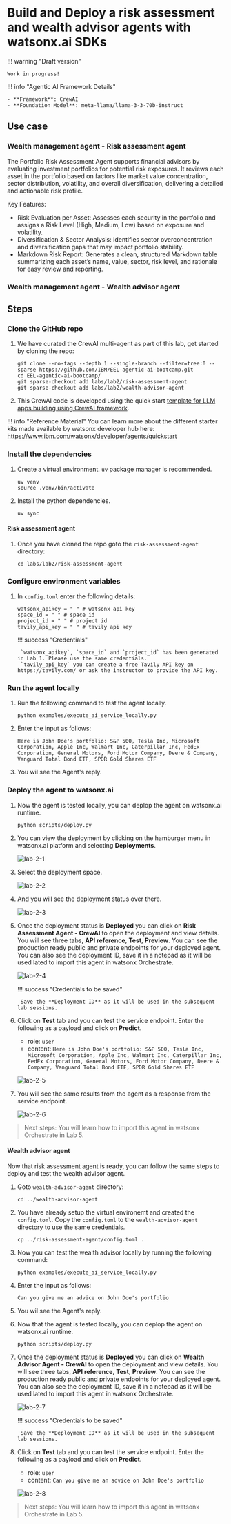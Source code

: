 # Build and Deploy a risk assessment and wealth advisor agents with watsonx.ai SDKs

!!! warning "Draft version"
    
    Work in progress!

!!! info "Agentic AI Framework Details"

    - **Framework**: CrewAI
    - **Foundation Model**: meta-llama/llama-3-3-70b-instruct

## Use case

### Wealth management agent - Risk assessment agent

The Portfolio Risk Assessment Agent supports financial advisors by evaluating investment portfolios for potential risk exposures. It reviews each asset in the portfolio based on factors like market value concentration, sector distribution, volatility, and overall diversification, delivering a detailed and actionable risk profile.

Key Features:

- Risk Evaluation per Asset: Assesses each security in the portfolio and assigns a Risk Level (High, Medium, Low) based on exposure and volatility.
- Diversification & Sector Analysis: Identifies sector overconcentration and diversification gaps that may impact portfolio stability.
- Markdown Risk Report: Generates a clean, structured Markdown table summarizing each asset’s name, value, sector, risk level, and rationale for easy review and reporting.

### Wealth management agent - Wealth advisor agent



## Steps

### Clone the GitHub repo

1. We have curated the CrewAI multi-agent as part of this lab, get started by cloning the repo:

    ```
    git clone --no-tags --depth 1 --single-branch --filter=tree:0 --sparse https://github.com/IBM/EEL-agentic-ai-bootcamp.git
    cd EEL-agentic-ai-bootcamp/
    git sparse-checkout add labs/lab2/risk-assessment-agent
    git sparse-checkout add labs/lab2/wealth-advisor-agent
    ```

1. This CrewAI code is developed using the quick start [template for LLM apps building using CrewAI framework](https://www.ibm.com/watsonx/developer/agents/quickstart).

!!! info "Reference Material"
    You can learn more about the different starter kits made available by watsonx developer hub here: <https://www.ibm.com/watsonx/developer/agents/quickstart>

### Install the dependencies

1. Create a virtual environment. `uv` package manager is recommended.

    ```
    uv venv
    source .venv/bin/activate
    ```

1. Install the python dependencies.

    ```
    uv sync
    ```

#### Risk assessment agent

1. Once you have cloned the repo goto the `risk-assessment-agent` directory:

    ```
    cd labs/lab2/risk-assessment-agent
    ```

### Configure environment variables

1. In `config.toml` enter the following details:

    ```
    watsonx_apikey = " " # watsonx api key
    space_id = " " # space id
    project_id = " " # project id
    tavily_api_key = " " # tavily api key
    ```

    !!! success "Credentials"
        
        `watsonx_apikey`, `space_id` and `project_id` has been generated in Lab 1. Please use the same credentials. 
        `tavily_api_key` you can create a free Tavily API key on https://tavily.com/ or ask the instructor to provide the API key.

### Run the agent locally

1. Run the following command to test the agent locally.

    ```
    python examples/execute_ai_service_locally.py
    ```

1. Enter the input as follows:

    ```
    Here is John Doe's portfolio: S&P 500, Tesla Inc, Microsoft Corporation, Apple Inc, Walmart Inc, Caterpillar Inc, FedEx Corporation, General Motors, Ford Motor Company, Deere & Company, Vanguard Total Bond ETF, SPDR Gold Shares ETF
    ```
    
1. You wil see the Agent's reply.

### Deploy the agent to watsonx.ai

1. Now the agent is tested locally, you can deplop the agent on watsonx.ai runtime.

    ```
    python scripts/deploy.py
    ```

1. You can view the deployment by clicking on the hamburger menu in watsonx.ai platform and selecting **Deployments**.

    ![lab-2-1](../images/lab2/lab-2-1.png)

1. Select the deployment space.

    ![lab-2-2](../images/lab2/lab-2-2.png)

1. And you will see the deployment status over there.

    ![lab-2-3](../images/lab2/lab-2-3.png)

1. Once the deployment status is **Deployed** you can click on **Risk Assessment Agent - CrewAI** to open the deployment and view details. You will see three tabs, **API reference**, **Test**, **Preview**. You can see the production ready public and private endpoints for your deployed agent. You can also see the deployment ID, save it in a notepad as it will be used lated to import this agent in watsonx Orchestrate.

    ![lab-2-4](../images/lab2/lab-2-4.png)

    !!! success "Credentials to be saved"
        
        Save the **Deployment ID** as it will be used in the subsequent lab sessions.

1. Click on **Test** tab and you can test the service endpoint. Enter the following as a payload and click on **Predict**.
    - role: `user`
    - content: `Here is John Doe's portfolio: S&P 500, Tesla Inc, Microsoft Corporation, Apple Inc, Walmart Inc, Caterpillar Inc, FedEx Corporation, General Motors, Ford Motor Company, Deere & Company, Vanguard Total Bond ETF, SPDR Gold Shares ETF`

    ![lab-2-5](../images/lab2/lab-2-5.png)

1. You will see the same results from the agent as a response from the service endpoint.

    ![lab-2-6](../images/lab2/lab-2-6.png)

>Next steps: You will learn how to import this agent in watsonx Orchestrate in Lab 5.

#### Wealth advisor agent

Now that risk assessment agent is ready, you can follow the same steps to deploy and test the wealth advisor agent.

1. Goto `wealth-advisor-agent` directory:

    ```
    cd ../wealth-advisor-agent
    ```

1. You have already setup the virtual environemt and created the `config.toml`. Copy the `config.toml` to the `wealth-advisor-agent` directory to use the same credentials.

    ```
    cp ../risk-assessment-agent/config.toml .
    ```

1. Now you can test the wealth advisor locally by running the following command:

    ```
    python examples/execute_ai_service_locally.py
    ```

1. Enter the input as follows:

    ```
    Can you give me an advice on John Doe's portfolio
    ```
  
1. You wil see the Agent's reply.

1. Now that the agent is tested locally, you can deplop the agent on watsonx.ai runtime.

    ```
    python scripts/deploy.py
    ```

1. Once the deployment status is **Deployed** you can click on **Wealth Advisor Agent - CrewAI** to open the deployment and view details. You will see three tabs, **API reference**, **Test**, **Preview**. You can see the production ready public and private endpoints for your deployed agent. You can also see the deployment ID, save it in a notepad as it will be used lated to import this agent in watsonx Orchestrate.

    ![lab-2-7](../images/lab2/lab-2-7.png)

    !!! success "Credentials to be saved"
        
        Save the **Deployment ID** as it will be used in the subsequent lab sessions.

1. Click on **Test** tab and you can test the service endpoint. Enter the following as a payload and click on **Predict**.
    - role: `user`
    - content: `Can you give me an advice on John Doe's portfolio`

    ![lab-2-8](../images/lab2/lab-2-8.png)

>Next steps: You will learn how to import this agent in watsonx Orchestrate in Lab 5.